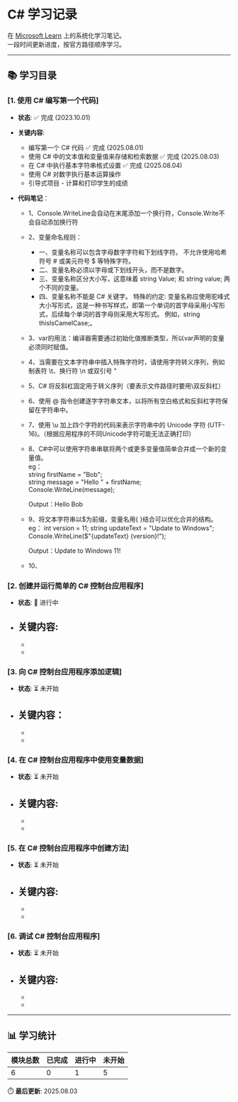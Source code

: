 # C# 学习记录

在 [Microsoft Learn](https://learn.microsoft.com/zh-cn/collections/yz26f8y64n7k07) 上的系统化学习笔记。  
一段时间更新进度，按官方路径顺序学习。

---

## 📚 学习目录
### [1. 使用 C# 编写第一个代码]
- **状态**: ✅ 完成 (2023.10.01)  
- **关键内容**:  
  - 编写第一个 C# 代码                         ✅ 完成 (2025.08.01)
  - 使用 C# 中的文本值和变量值来存储和检索数据   ✅ 完成 (2025.08.03)
  - 在 C# 中执行基本字符串格式设置              ✅ 完成 (2025.08.04)
  - 使用 C# 对数字执行基本运算操作
  - 引导式项目 - 计算和打印学生的成绩
- **代码笔记**：

  - 1、Console.WriteLine会自动在末尾添加一个换行符，Console.Write不会自动添加换行符
  - 2、变量命名规则：
    - 一、变量名称可以包含字母数字字符和下划线字符。 不允许使用哈希符号 # 或美元符号 $ 等特殊字符。
    - 二、变量名称必须以字母或下划线开头，而不是数字。
    - 三、变量名称区分大小写，这意味着 string Value; 和 string value; 两个不同的变量。
    - 四、变量名称不能是 C# 关键字。
特殊的约定:
变量名称应使用驼峰式大小写形式，这是一种书写样式，即第一个单词的首字母采用小写形式，后续每个单词的首字母则采用大写形式。 例如，string thisIsCamelCase;。
  - 3、var的用法：编译器需要通过初始化值推断类型，所以var声明的变量必须同时赋值。
  - 4、当需要在文本字符串中插入特殊字符时，请使用字符转义序列，例如制表符 \t、换行符 \n 或双引号 \"
  - 5、C# 将反斜杠固定用于转义序列（要表示文件路径时要用\\双反斜杠）
  - 6、使用 @ 指令创建逐字字符串文本，以将所有空白格式和反斜杠字符保留在字符串中。
  - 7、使用 \u 加上四个字符的代码来表示字符串中的 Unicode 字符 (UTF-16)。（根据应用程序的不同Unicode字符可能无法正确打印）
  - 8、C#中可以使用字符串串联将两个或更多变量值简单合并成一个新的变量值。  
eg：  
    string firstName = "Bob";  
	  string message = "Hello " + firstName;  
	  Console.WriteLine(message);


    Output：Hello Bob
  - 9、将文本字符串以$为前缀，变量名用{ }结合可以优化合并的结构。  
eg：  
    int version = 11;  
    string updateText = "Update to Windows";  
    Console.WriteLine($"{updateText} {version}!");


    Output：Update to Windows 11!
  - 10、





### [2. 创建并运行简单的 C# 控制台应用程序]
- **状态**: 🔄 进行中  
- **关键内容**:  
  - 
  - 
  - 

### [3. 向 C# 控制台应用程序添加逻辑]
- **状态**: ⏳ 未开始
- **关键内容**：
  -
  -
  -

### [4. 在 C# 控制台应用程序中使用变量数据]
- **状态**: ⏳ 未开始  
- **关键内容**:  
  - 
  - 
  - 

### [5. 在 C# 控制台应用程序中创建方法]
- **状态**: ⏳ 未开始  
- **关键内容**:  
  - 
  - 
  - 

### [6. 调试 C# 控制台应用程序]
- **状态**: ⏳ 未开始  
- **关键内容**:  
  - 
  - 
  - 

---

## 📊 学习统计
| 模块总数 | 已完成 | 进行中 | 未开始 |
|---------|--------|--------|--------|
| 6       | 0      | 1      | 5      |

⏱️ **最后更新**: 2025.08.03  